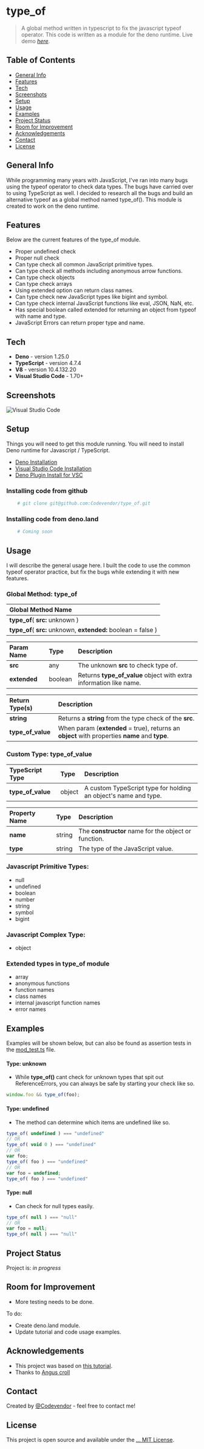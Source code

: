 # type_of
> A global method written in typescript to fix the javascript typeof operator. This code is written as a module for the deno runtime.
> Live demo [_here_](https://codevendor.com). 

## Table of Contents
* [General Info](#general-info)
* [Features](#features)
* [Tech](#tech)
* [Screenshots](#screenshots)
* [Setup](#setup)
* [Usage](#usage)
* [Examples](#examples)
* [Project Status](#project-status)
* [Room for Improvement](#room-for-improvement)
* [Acknowledgements](#acknowledgements)
* [Contact](#contact)
* [License](#license)


## General Info
While programming many years with JavaScript, I've ran into many bugs using the typeof operator to check data types. 
The bugs have carried over to using TypeScript as well. I decided to research all the bugs and build an alternative typeof as a global method named type_of(). This module is created to work on the deno runtime.


## Features
Below are the current features of the type_of module.
- Proper undefined check
- Proper null check
- Can type check all common JavaScript primitive types.
- Can type check all methods including anonymous arrow functions.
- Can type check objects
- Can type check arrays
- Using extended option can return class names.
- Can type check new JavaScript types like bigint and symbol.
- Can type check internal JavaScript functions like eval, JSON, NaN, etc.
- Has special boolean called extended for returning an object from typeof with name and type.
- JavaScript Errors can return proper type and name.

## Tech
- **Deno** - version 1.25.0
- **TypeScript** - version 4.7.4
- **V8** - version 10.4.132.20
- **Visual Studio Code** - 1.70+


## Screenshots
![Visual Studio Code](./assets/visual-studio.jpg)


## Setup
Things you will need to get this module running. You will need to install Deno runtime for Javascript / TypeScript.

- [Deno Installation](https://deno.land/manual@v1.25.0/getting_started/installation)
- [Visual Studio Code Installation](https://code.visualstudio.com/Docs/setup/setup-overview)
- [Deno Plugin Install for VSC](https://deno.land/manual@v1.25.0/vscode_deno)


### Installing code from github
```bash
    # git clone git@github.com:Codevendor/type_of.git
```


### Installing code from deno.land
```bash
    # Coming soon
```


## Usage
I will describe the general usage here. I built the code to use the common typeof operator practice, but fix the bugs while extending it with new features.

### Global Method: type_of

| Global Method Name                        |
| :---------------------------------------- |
| **type_of**( **src:** unknown )  |
| **type_of**( **src:** unknown, **extended:** boolean = false )  |

| Param Name        | Type          | Description                                                                        |
| :----------------- | :------------- | :---------------------------------------------------------------------------------- |
| **src**           | any           | The unknown **src** to check type of.                                                  |
| **extended**      | boolean       | Returns **type_of_value** object with extra information like name.                 |


| Return Type(s)       | Description                                                                                       |
| :----------------- | :------------------------------------------------------------------------------------------------- |
| **string**        | Returns a **string** from the type check of the **src**.                                |
| **type_of_value** | When param (**extended** = true), returns an **object** with properties **name** and **type**.  |


### Custom Type: type_of_value

| TypeScript Type | Type | Description |
| :--------------- | :--------- | :-------------------|
| **type_of_value** | object | A custom TypeScript type for holding an object's name and type. | 

| Property Name | Type | Description |
| :--------- | :----------- | :----------------------------------------------------------- |
| **name**   | string | The **constructor** name for the object or function.               |
| **type**   | string | The type of the JavaScript value.                             |


### Javascript Primitive Types:
- null
- undefined
- boolean
- number
- string
- symbol
- bigint

### Javascript Complex Type:
- object

### Extended types in type_of module
- array
- anonymous functions
- function names
- class names
- internal javascript function names
- error names

## Examples
Examples will be shown below, but can also be found as assertion tests in the [mod_test.ts](./tests/mod_test.ts) file.

#### Type: unknown
- While **type_of()** cant check for unknown types that spit out ReferenceErrors, you can always be safe by starting your check like so. 
```js
window.foo && type_of(foo);
```

#### Type: undefined
- The method can determine which items are undefined like so.
```js
type_of( undefined ) === "undefined"
// OR
type_of( void 0 ) === "undefined"
// OR
var foo;
type_of( foo ) === "undefined"
// OR
var foo = undefined;
type_of( foo ) === "undefined"
```

#### Type: null
- Can check for null types easily.
```js
type_of( null ) === "null"
// OR
var foo = null;
type_of( null ) === "null"
```



## Project Status
Project is: _in progress_ 


## Room for Improvement
- More testing needs to be done.

To do:
- Create deno.land module.
- Update tutorial and code usage examples.


## Acknowledgements
- This project was based on [this tutorial](https://javascriptweblog.wordpress.com/2011/08/08/fixing-the-javascript-typeof-operator/).
- Thanks to [Angus croll](https://github.com/angus-c)

## Contact
Created by [@Codevendor](https://codevendor.com/) - feel free to contact me!


## License
This project is open source and available under the [... MIT License](https://github.com/Codevendor/type_of/blob/main/LICENSE).

